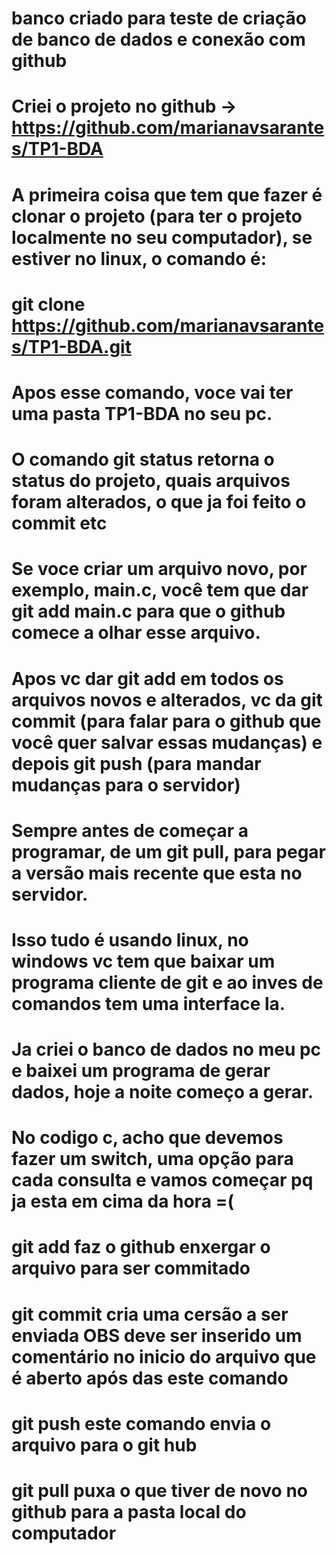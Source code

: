 # banco criado para teste de criação de banco de dados e conexão com github

# Criei o projeto no github -> https://github.com/marianavsarantes/TP1-BDA

# A primeira coisa que tem que fazer é clonar o projeto (para ter o projeto localmente no seu computador), se estiver no linux, o comando é:

# git clone https://github.com/marianavsarantes/TP1-BDA.git

# Apos esse comando, voce vai ter uma pasta TP1-BDA no seu pc.

# O comando git status retorna o status do projeto, quais arquivos foram alterados, o que ja foi feito o commit etc

# Se voce criar um arquivo novo, por exemplo, main.c, você tem que dar git add main.c para que o github comece a olhar esse arquivo.

# Apos vc dar git add em todos os arquivos novos e alterados, vc da git commit (para falar para o github que você quer salvar essas mudanças) e depois git push (para mandar mudanças para o servidor)

# Sempre antes de começar a programar, de um git pull, para pegar a versão mais recente que esta no servidor.

# Isso tudo é usando linux, no windows vc tem que baixar um programa cliente de git e ao inves de comandos tem uma interface la.

# Ja criei o banco de dados no meu pc e baixei um programa de gerar dados, hoje a noite começo a gerar.

# No codigo c, acho que devemos fazer um switch, uma opção para cada consulta e vamos começar pq ja esta em cima da hora =(

# git add <nome do arquivo> faz o github enxergar o arquivo para ser commitado

# git commit <nome do arquivo> cria uma cersão a ser enviada OBS deve ser inserido um comentário no inicio do arquivo que é aberto após das este comando

# git push este comando envia o arquivo para o git hub

# git pull puxa o que tiver de novo no github para a pasta local do computador
